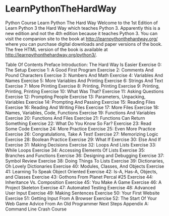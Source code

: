 # LearnPythonTheHardWay
Python Course
Learn Python The Hard Way
Welcome to the 1st Edition of Learn Python 3 the Hard Way which teaches Python 3. Apparently this is a new edition and not the 4th edition because it teaches Python 3. You can visit the companion site to the book at http://learnpythonthehardway.org/ where you can purchase digital downloads and paper versions of the book. The free HTML version of the book is available at http://learnpythonthehardway.org/python3/.

Table Of Contents
Preface
Introduction: The Hard Way Is Easier
Exercise 0: The Setup
Exercise 1: A Good First Program
Exercise 2: Comments And Pound Characters
Exercise 3: Numbers And Math
Exercise 4: Variables And Names
Exercise 5: More Variables And Printing
Exercise 6: Strings And Text
Exercise 7: More Printing
Exercise 8: Printing, Printing
Exercise 9: Printing, Printing, Printing
Exercise 10: What Was That?
Exercise 11: Asking Questions
Exercise 12: Prompting People
Exercise 13: Parameters, Unpacking, Variables
Exercise 14: Prompting And Passing
Exercise 15: Reading Files
Exercise 16: Reading And Writing Files
Exercise 17: More Files
Exercise 18: Names, Variables, Code, Functions
Exercise 19: Functions And Variables
Exercise 20: Functions And Files
Exercise 21: Functions Can Return Something
Exercise 22: What Do You Know So Far?
Exercise 23: Read Some Code
Exercise 24: More Practice
Exercise 25: Even More Practice
Exercise 26: Congratulations, Take A Test!
Exercise 27: Memorizing Logic
Exercise 28: Boolean Practice
Exercise 29: What If
Exercise 30: Else And If
Exercise 31: Making Decisions
Exercise 32: Loops And Lists
Exercise 33: While Loops
Exercise 34: Accessing Elements Of Lists
Exercise 35: Branches and Functions
Exercise 36: Designing and Debugging
Exercise 37: Symbol Review
Exercise 38: Doing Things To Lists
Exercise 39: Dictionaries, Oh Lovely Dictionaries
Exercise 40: Modules, Classes, And Objects
Exercise 41: Learning To Speak Object Oriented
Exercise 42: Is-A, Has-A, Objects, and Classes
Exercise 43: Gothons From Planet Percal #25
Exercise 44: Inheritance Vs. Composition
Exercise 45: You Make A Game
Exercise 46: A Project Skeleton
Exercise 47: Automated Testing
Exercise 48: Advanced User Input
Exercise 49: Making Sentences
Exercise 50: Your First Website
Exercise 51: Getting Input From A Browser
Exercise 52: The Start Of Your Web Game
Advice From An Old Programmer
Next Steps
Appendix A: Command Line Crash Course
